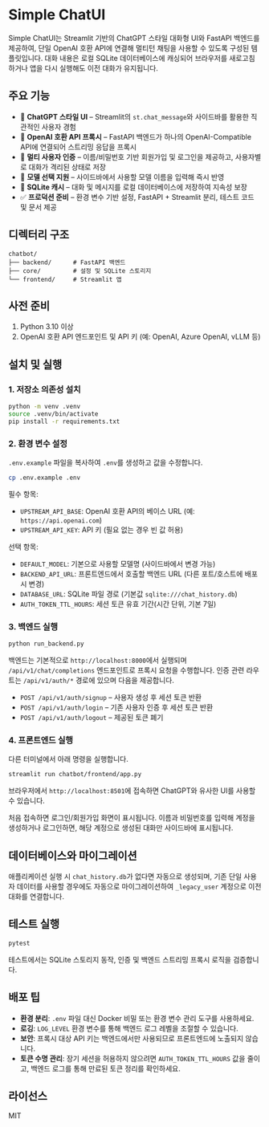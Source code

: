 # Simple ChatUI

Simple ChatUI는 Streamlit 기반의 ChatGPT 스타일 대화형 UI와 FastAPI 백엔드를 제공하여, 단일 OpenAI 호환 API에 연결해 멀티턴 채팅을 사용할 수 있도록 구성된 템플릿입니다. 대화 내용은 로컬 SQLite 데이터베이스에 캐싱되어 브라우저를 새로고침하거나 앱을 다시 실행해도 이전 대화가 유지됩니다.

## 주요 기능

- 💬 **ChatGPT 스타일 UI** – Streamlit의 `st.chat_message`와 사이드바를 활용한 직관적인 사용자 경험
- 🔌 **OpenAI 호환 API 프록시** – FastAPI 백엔드가 하나의 OpenAI-Compatible API에 연결되어 스트리밍 응답을 프록시
- 🔐 **멀티 사용자 인증** – 이름/비밀번호 기반 회원가입 및 로그인을 제공하고, 사용자별로 대화가 격리된 상태로 저장
- 🧠 **모델 선택 지원** – 사이드바에서 사용할 모델 이름을 입력해 즉시 반영
- 💾 **SQLite 캐시** – 대화 및 메시지를 로컬 데이터베이스에 저장하여 지속성 보장
- ✅ **프로덕션 준비** – 환경 변수 기반 설정, FastAPI + Streamlit 분리, 테스트 코드 및 문서 제공

## 디렉터리 구조

```
chatbot/
├── backend/      # FastAPI 백엔드
├── core/         # 설정 및 SQLite 스토리지
└── frontend/     # Streamlit 앱
```

## 사전 준비

1. Python 3.10 이상
2. OpenAI 호환 API 엔드포인트 및 API 키 (예: OpenAI, Azure OpenAI, vLLM 등)

## 설치 및 실행

### 1. 저장소 의존성 설치

```bash
python -m venv .venv
source .venv/bin/activate
pip install -r requirements.txt
```

### 2. 환경 변수 설정

`.env.example` 파일을 복사하여 `.env`를 생성하고 값을 수정합니다.

```bash
cp .env.example .env
```

필수 항목:

- `UPSTREAM_API_BASE`: OpenAI 호환 API의 베이스 URL (예: `https://api.openai.com`)
- `UPSTREAM_API_KEY`: API 키 (필요 없는 경우 빈 값 허용)

선택 항목:

- `DEFAULT_MODEL`: 기본으로 사용할 모델명 (사이드바에서 변경 가능)
- `BACKEND_API_URL`: 프론트엔드에서 호출할 백엔드 URL (다른 포트/호스트에 배포 시 변경)
- `DATABASE_URL`: SQLite 파일 경로 (기본값 `sqlite:///chat_history.db`)
- `AUTH_TOKEN_TTL_HOURS`: 세션 토큰 유효 기간(시간 단위, 기본 7일)

### 3. 백엔드 실행

```bash
python run_backend.py
```

백엔드는 기본적으로 `http://localhost:8000`에서 실행되며 `/api/v1/chat/completions` 엔드포인트로 프록시 요청을 수행합니다. 인증 관련 라우트는 `/api/v1/auth/*` 경로에 있으며 다음을 제공합니다.

- `POST /api/v1/auth/signup` – 사용자 생성 후 세션 토큰 반환
- `POST /api/v1/auth/login` – 기존 사용자 인증 후 세션 토큰 반환
- `POST /api/v1/auth/logout` – 제공된 토큰 폐기

### 4. 프론트엔드 실행

다른 터미널에서 아래 명령을 실행합니다.

```bash
streamlit run chatbot/frontend/app.py
```

브라우저에서 `http://localhost:8501`에 접속하면 ChatGPT와 유사한 UI를 사용할 수 있습니다.

처음 접속하면 로그인/회원가입 화면이 표시됩니다. 이름과 비밀번호를 입력해 계정을 생성하거나 로그인하면, 해당 계정으로 생성된 대화만 사이드바에 표시됩니다.

## 데이터베이스와 마이그레이션

애플리케이션 실행 시 `chat_history.db`가 없다면 자동으로 생성되며, 기존 단일 사용자 데이터를 사용할 경우에도 자동으로 마이그레이션하여 `_legacy_user` 계정으로 이전 대화를 연결합니다.

## 테스트 실행

```bash
pytest
```

테스트에서는 SQLite 스토리지 동작, 인증 및 백엔드 스트리밍 프록시 로직을 검증합니다.

## 배포 팁

- **환경 분리**: `.env` 파일 대신 Docker 비밀 또는 환경 변수 관리 도구를 사용하세요.
- **로깅**: `LOG_LEVEL` 환경 변수를 통해 백엔드 로그 레벨을 조절할 수 있습니다.
- **보안**: 프록시 대상 API 키는 백엔드에서만 사용되므로 프론트엔드에 노출되지 않습니다.
- **토큰 수명 관리**: 장기 세션을 허용하지 않으려면 `AUTH_TOKEN_TTL_HOURS` 값을 줄이고, 백엔드 로그를 통해 만료된 토큰 정리를 확인하세요.

## 라이선스

MIT
